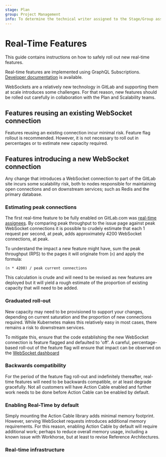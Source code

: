 ```yaml
---
stage: Plan
group: Project Management
info: To determine the technical writer assigned to the Stage/Group associated with this page, see https://about.gitlab.com/handbook/engineering/ux/technical-writing/#assignments
---
```


# Real-Time Features

This guide contains instructions on how to safely roll out new real-time 
features.

Real-time features are implemented using GraphQL Subscriptions. [Developer 
documentation](api_graphql_styleguide.md#subscriptions) is available. 

WebSockets are a relatively new technology in GitLab and supporting them at
scale introduces some challenges. For that reason, new features should be rolled 
out carefully in collaboration with the Plan and Scalability teams.

## Features reusing an existing WebSocket connection

Features reusing an existing connection incur minimal risk. Feature flag rollout
is recommended. However, it is not necessary to roll out in percentages or to
estimate new capacity required.

## Features introducing a new WebSocket connection

Any change that introduces a WebSocket connection to part of the GitLab site
incurs some scalability risk, both to nodes responsible for maintaining open 
connections and on downstream services; such as Redis and the primary database.

### Estimating peak connections

The first real-time feature to be fully enabled on GitLab.com was [real-time
assignees](https://gitlab.com/gitlab-org/gitlab/-/issues/17589). By comparing
peak throughput to the issue page against peak WebSocket connections it is
possible to crudely estimate that each 1 request per second, at peak, adds 
approximately 4200 WebSocket connections, at peak.

To understand the impact a new feature might have, sum the peak throughput (RPS) 
to the pages it will originate from (`n`) and apply the formula:

```
(n * 4200) / peak current connections
```

This calculation is crude and will need to be revised as new features are
deployed but it will yield a rough estimate of the proportion of existing
capacity that will need to be added.

### Graduated roll-out

New capacity may need to be provisioned to support your changes, depending on
current saturation and the proportion of new connections required. While
Kubernetes makes this relatively easy in most cases, there remains a risk to
downstream services.

To mitigate this, ensure that the code establishing the new WebSocket connection
is feature flagged and defaulted to 'off'. A careful, percentage-based roll-out
of the feature flag will ensure that impact can be observed on the [WebSocket
dashboard](https://dashboards.gitlab.net/d/websockets-main/websockets-overview?orgId=1)

### Backwards compatibility

For the period of the feature flag roll-out and indefinitely thereafter,
real-time features will need to be backwards compatible, or at least degrade
gracefully. Not all customers will have Action Cable enabled and further work
needs to be done before Action Cable can be enabled by default.

### Enabling Real-Time by default

Simply mounting the Action Cable library adds minimal memory footprint. However,
serving WebSocket requests introduces additional memory requirements. For this
reason, enabling Action Cable by default will require additional work; perhaps
to reduce overall memory usage, including a known issue with Workhorse, but at
least to revise Reference Architectures.

### Real-time infrastructure


